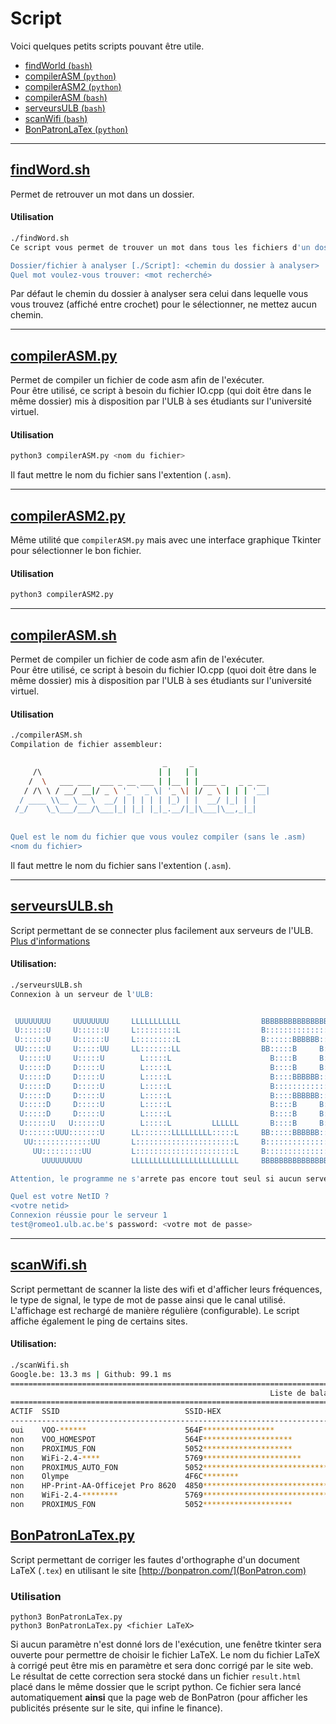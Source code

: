 # Script
Voici quelques petits scripts pouvant être utile.

- [findWorld (`bash`)](#findwordsh)
- [compilerASM (`python`)](#compilerasmpy)
- [compilerASM2 (`python`)](#compilerasm2py)
- [compilerASM (`bash`)](#compilerasmsh)
- [serveursULB (`bash`)](#serveursulbsh)
- [scanWifi (`bash`)](#scanwifish)
- [BonPatronLaTex (`python`)](#BonPatronLaTex)

-------------------------------


## [findWord.sh](findWord.sh)
Permet de retrouver un mot dans un dossier.

#### Utilisation
```BASH
./findWord.sh 
Ce script vous permet de trouver un mot dans tous les fichiers d'un dossier

Dossier/fichier à analyser [./Script]: <chemin du dossier à analyser>
Quel mot voulez-vous trouver: <mot recherché>
```
Par défaut le chemin du dossier à analyser sera celui dans lequelle vous vous trouvez (affiché 
entre crochet) pour le sélectionner, ne mettez aucun chemin.


-------------------------------


## [compilerASM.py](compilerASM.py)
Permet de compiler un fichier de code asm afin de l'exécuter.        
Pour être utilisé, ce script à besoin du fichier IO.cpp (qui doit être dans le même dossier) mis à 
disposition par l'ULB à ses étudiants sur l'université virtuel.

#### Utilisation
```BASH
python3 compilerASM.py <nom du fichier>
```
Il faut mettre le nom du fichier sans l'extention (`.asm`).


-------------------------------


## [compilerASM2.py](compilerASM2.py)
Même utilité que `compilerASM.py` mais avec une interface graphique Tkinter pour sélectionner le bon
fichier.

#### Utilisation
```BASH
python3 compilerASM2.py
```


-------------------------------



## [compilerASM.sh](compilerASM.sh)
Permet de compiler un fichier de code asm afin de l'exécuter.        
Pour être utilisé, ce script à besoin du fichier IO.cpp (quoi doit être dans le même dossier) mis à 
disposition par l'ULB à ses étudiants sur l'université virtuel.

#### Utilisation
```BASH
./compilerASM.sh 
Compilation de fichier assembleur: 

                                  _     _                 
     /\                          | |   | |                
    /  \   ___ ___  ___ _ __ ___ | |__ | | ___ _   _ _ __ 
   / /\ \ / __/ __|/ _ \ '_ ` _ \| '_ \| |/ _ \ | | | '__|
  / ____ \\__ \__ \  __/ | | | | | |_) | |  __/ |_| | |   
 /_/    \_\___/___/\___|_| |_| |_|_.__/|_|\___|\__,_|_|   
                                                          
                                                          
Quel est le nom du fichier que vous voulez compiler (sans le .asm)
<nom du fichier>
```
Il faut mettre le nom du fichier sans l'extention (`.asm`).


-------------------------------

## [serveursULB.sh](serveursULB.sh)
Script permettant de se connecter plus facilement aux serveurs de l'ULB.            
[Plus d'informations](http://padi.ulb.ac.be/v2/index.php)        

#### Utilisation:
```BASH
./serveursULB.sh 
Connexion à un serveur de l'ULB: 


 UUUUUUUU     UUUUUUUU     LLLLLLLLLLL                  BBBBBBBBBBBBBBBBB   
 U::::::U     U::::::U     L:::::::::L                  B::::::::::::::::B  
 U::::::U     U::::::U     L:::::::::L                  B::::::BBBBBB:::::B 
 UU:::::U     U:::::UU     LL:::::::LL                  BB:::::B     B:::::B
  U:::::U     U:::::U        L:::::L                      B::::B     B:::::B
  U:::::D     D:::::U        L:::::L                      B::::B     B:::::B
  U:::::D     D:::::U        L:::::L                      B::::BBBBBB:::::B 
  U:::::D     D:::::U        L:::::L                      B:::::::::::::BB  
  U:::::D     D:::::U        L:::::L                      B::::BBBBBB:::::B 
  U:::::D     D:::::U        L:::::L                      B::::B     B:::::B
  U:::::D     D:::::U        L:::::L                      B::::B     B:::::B
  U::::::U   U::::::U        L:::::L         LLLLLL       B::::B     B:::::B
  U:::::::UUU:::::::U      LL:::::::LLLLLLLLL:::::L     BB:::::BBBBBB::::::B
   UU:::::::::::::UU       L::::::::::::::::::::::L     B:::::::::::::::::B 
     UU:::::::::UU         L::::::::::::::::::::::L     B::::::::::::::::B  
       UUUUUUUUU           LLLLLLLLLLLLLLLLLLLLLLLL     BBBBBBBBBBBBBBBBB   

Attention, le programme ne s'arrete pas encore tout seul si aucun serveur n'a été trouvé

Quel est votre NetID ?
<votre netid>
Connexion réussie pour le serveur 1
test@romeo1.ulb.ac.be's password: <votre mot de passe>
```


-------------------------------

## [scanWifi.sh](scanWifi.sh)
Script permettant de scanner la liste des wifi et d'afficher leurs fréquences, le type de signal, 
le type de mot de passe ainsi que le canal utilisé.          
L'affichage est rechargé de manière régulière (configurable).  Le script affiche également le ping de
certains sites.

#### Utilisation:
```BASH
./scanWifi.sh 
Google.be: 13.3 ms | Github: 99.1 ms
==================================================================================================================================================
                                                          Liste de balayage Wi-Fi (wlo1)
==================================================================================================================================================
ACTIF  SSID                            SSID-HEX                                                      CHAN  DÉBIT    SIGNAL  BARS  SÉCURITÉ    
--------------------------------------------------------------------------------------------------------------------------------------------------
oui    VOO-******                      564F****************                                          13    54 Mo/s  49      ▂▄__  WPA1 WPA2   
non    VOO_HOMESPOT                    564F********************                                      13    54 Mo/s  45      ▂▄__              
non    PROXIMUS_FON                    5052********************                                      1     54 Mo/s  37      ▂▄__              
non    WiFi-2.4-****                   5769**********************                                    1     54 Mo/s  37      ▂▄__  WPA2        
non    PROXIMUS_AUTO_FON               5052******************************                            1     54 Mo/s  34      ▂▄__  WPA2 802.1X 
non    Olympe                          4F6C********                                                  5     54 Mo/s  22      ▂___  WPA2        
non    HP-Print-AA-Officejet Pro 8620  4850********************************************************  6     54 Mo/s  20      ▂___  WPA2        
non    WiFi-2.4-********               5769******************************                            1     54 Mo/s  19      ▂___  WPA2        
non    PROXIMUS_FON                    5052********************                                      11    54 Mo/s  19      ▂___              
```

## [BonPatronLaTex.py](BonPatronLaTex.py)
Script permettant de corriger les fautes d'orthographe d'un document LaTeX (`.tex`) en utilisant le site [http://bonpatron.com/](BonPatron.com)

### Utilisation
```
python3 BonPatronLaTex.py
python3 BonPatronLaTex.py <fichier LaTeX>
```
Si aucun paramètre n'est donné lors de l'exécution, une fenêtre tkinter sera ouverte pour permettre de choisir le fichier LaTeX.  Le nom du fichier LaTeX à corrigé peut être mis en paramètre et sera donc corrigé par le site web.            
Le résultat de cette correction sera stocké dans un fichier `result.html` placé dans le même dossier que le script python.  Ce fichier sera lancé automatiquement **ainsi** que la page web de BonPatron (pour afficher les publicités présente sur le site, qui infine le finance).
